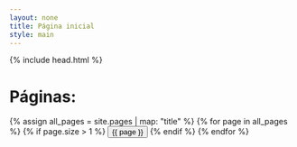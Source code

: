 ```yaml
---
layout: none
title: Página inicial
style: main
---
```


{% include head.html %}
<body>
  <h1>Páginas:</h1>
  <div class="centralizado">
    {% assign all_pages = site.pages | map: "title" %}
    {% for page in all_pages %}
      {% if page.size > 1 %}
        <a href="{{ '/' | relative_url }}{{ page | downcase | replace: " ", "_" }}/"><button>{{ page }}</button></a>
      {% endif %}
    {% endfor %}

  </div>
</body>
